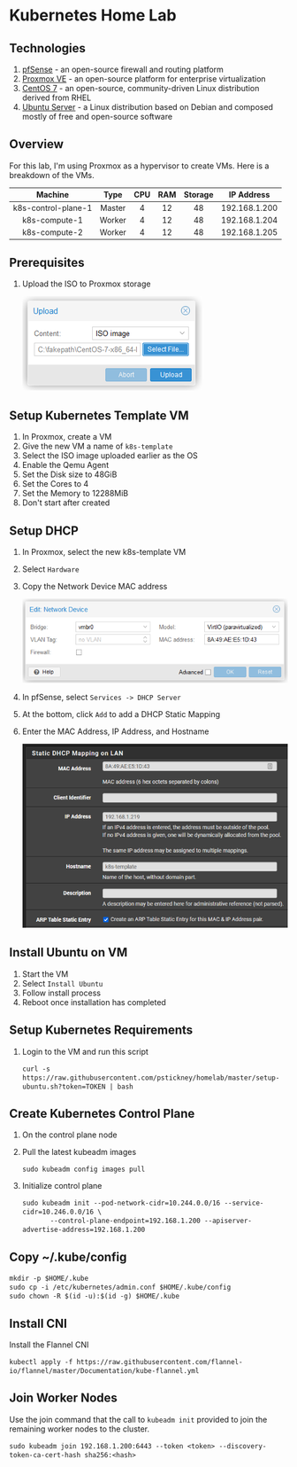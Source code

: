 # Kubernetes Home Lab

## Technologies
1. [pfSense][pfsense-download] - an open-source firewall and routing platform
2. [Proxmox VE][proxmox-download] - an open-source platform for enterprise virtualization
3. [CentOS 7][centos-download] - an open-source, community-driven Linux distribution derived from RHEL
4. [Ubuntu Server][ubuntu-download] - a Linux distribution based on Debian and composed mostly of free and open-source software

## Overview

For this lab, I'm using Proxmox as a hypervisor to create VMs.
Here is a breakdown of the VMs.

|       Machine       |  Type  |  CPU   | RAM | Storage |  IP Address   |
|:-------------------:|:------:|:-------------:|:---:|:-------:|:-------:|
| k8s-control-plane-1 | Master |   4    | 12  |   48    | 192.168.1.200 |
|    k8s-compute-1    | Worker |   4    | 12  |   48    | 192.168.1.204 |
|    k8s-compute-2    | Worker |   4    | 12  |   48    | 192.168.1.205 |

## Prerequisites
1. Upload the ISO to Proxmox storage

    <img src="images/iso_upload.png" />

## Setup Kubernetes Template VM
1. In Proxmox, create a VM
2. Give the new VM a name of `k8s-template`
3. Select the ISO image uploaded earlier as the OS
4. Enable the Qemu Agent
5. Set the Disk size to 48GiB
6. Set the Cores to 4
7. Set the Memory to 12288MiB
8. Don't start after created

## Setup DHCP
1. In Proxmox, select the new k8s-template VM
2. Select `Hardware`
3. Copy the Network Device MAC address

   <img src="images/template_mac.png" width="500" />
   
4. In pfSense, select `Services -> DHCP Server`
5. At the bottom, click `Add` to add a DHCP Static Mapping
6. Enter the MAC Address, IP Address, and Hostname

   <img src="images/template_dhcp.png" width="500">

## Install Ubuntu on VM 
1. Start the VM
2. Select `Install Ubuntu`
3. Follow install process
4. Reboot once installation has completed

## Setup Kubernetes Requirements
1. Login to the VM and run this script

   ```shell
   curl -s https://raw.githubusercontent.com/pstickney/homelab/master/setup-ubuntu.sh?token=TOKEN | bash
   ```

## Create Kubernetes Control Plane
1. On the control plane node
2. Pull the latest kubeadm images

   ```shell
   sudo kubeadm config images pull
   ```
3. Initialize control plane

   ```shell
   sudo kubeadm init --pod-network-cidr=10.244.0.0/16 --service-cidr=10.246.0.0/16 \
          --control-plane-endpoint=192.168.1.200 --apiserver-advertise-address=192.168.1.200
   ```

## Copy ~/.kube/config
```shell
mkdir -p $HOME/.kube
sudo cp -i /etc/kubernetes/admin.conf $HOME/.kube/config
sudo chown -R $(id -u):$(id -g) $HOME/.kube
```

## Install CNI
Install the Flannel CNI

```shell
kubectl apply -f https://raw.githubusercontent.com/flannel-io/flannel/master/Documentation/kube-flannel.yml
```

## Join Worker Nodes

Use the join command that the call to `kubeadm init` provided to join the remaining 
worker nodes to the cluster.

```shell
sudo kubeadm join 192.168.1.200:6443 --token <token> --discovery-token-ca-cert-hash sha256:<hash>
```


[pfsense-download]: https://www.pfsense.org/download/
[proxmox-download]: https://www.proxmox.com/en/downloads/category/iso-images-pve
[centos-download]: https://www.centos.org/download/
[ubuntu-download]: https://ubuntu.com/download/server
